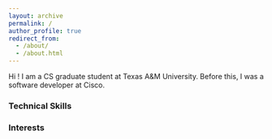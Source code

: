 ```yaml
---
layout: archive
permalink: /
author_profile: true
redirect_from: 
  - /about/
  - /about.html
---
```

Hi !
I am a CS graduate student at Texas A&M University. Before this, I was a software developer at Cisco.

### Technical Skills 
### Interests
